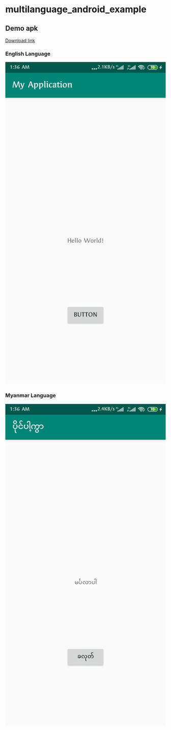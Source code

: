 # multilanguage_android_example

## Demo apk

[Download link](https://github.com/kywthiha/multilanguage_android_example/raw/master/demo/demo.apk)
### English Language
![English Language](https://raw.githubusercontent.com/kywthiha/multilanguage_android_example/master/demo/eng.jpg)
### Myanmar Language
![Myanmar Language](https://raw.githubusercontent.com/kywthiha/multilanguage_android_example/master/demo/my.jpg)